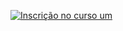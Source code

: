 <a target="_blank" href="https://forms.gle/VQm5imqDMwcPsBGp9"> 

![Inscrição no curso um](/img/curso-2023-09-27-b.png)

</a>

